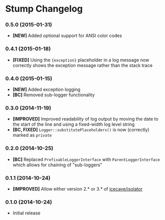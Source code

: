 # Stump Changelog

### 0.5.0 (2015-01-31)

* **[NEW]** Added optional support for ANSI color codes

### 0.4.1 (2015-01-18)

* **[FIXED]** Using the `{exception}` placeholder in a log message now correctly shows the exception message rather than the stack trace

### 0.4.0 (2015-01-15)

* **[NEW]** Added exception logging
* **[BC]** Removed sub-logger functionality

### 0.3.0 (2014-11-19)

* **[IMPROVED]** Improved readability of log output by moving the date to the start of the line and using a fixed-width log level string
* **[BC, FIXED]** `Logger::substitutePlaceholders()` is now (correctly) marked as `private`

### 0.2.0 (2014-10-25)

* **[BC]** Replaced `PrefixableLoggerInterface` with `ParentLoggerInterface` which allows for chaining of "sub-loggers"

### 0.1.1 (2014-10-24)

* **[IMPROVED]** Allow either version 2.* or 3.* of [icecave/isolator](https://github.com/isolator)

### 0.1.0 (2014-10-24)

* Initial release
